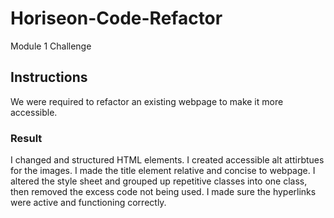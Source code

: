 # Horiseon-Code-Refactor
Module 1 Challenge

## Instructions
We were required to refactor an existing webpage to make it more accessible.

### Result
I changed and structured HTML elements.
I created accessible alt attirbtues for the images.
I made the title element relative and concise to webpage.
I altered the style sheet and grouped up repetitive classes into one class, then removed the excess code not being used.
I made sure the hyperlinks were active and functioning correctly.
